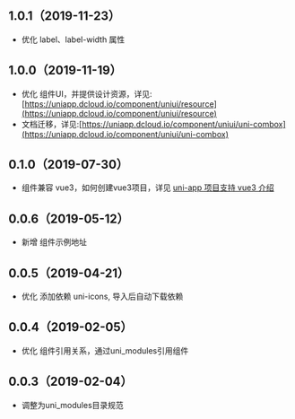 ## 1.0.1（2019-11-23）
- 优化 label、label-width 属性
## 1.0.0（2019-11-19）
- 优化 组件UI，并提供设计资源，详见:[https://uniapp.dcloud.io/component/uniui/resource](https://uniapp.dcloud.io/component/uniui/resource)
- 文档迁移，详见:[https://uniapp.dcloud.io/component/uniui/uni-combox](https://uniapp.dcloud.io/component/uniui/uni-combox)
## 0.1.0（2019-07-30）
- 组件兼容 vue3，如何创建vue3项目，详见 [uni-app 项目支持 vue3 介绍](https://ask.dcloud.net.cn/article/37834)
## 0.0.6（2019-05-12）
- 新增 组件示例地址
## 0.0.5（2019-04-21）
- 优化 添加依赖 uni-icons, 导入后自动下载依赖
## 0.0.4（2019-02-05）
- 优化 组件引用关系，通过uni_modules引用组件
## 0.0.3（2019-02-04）
- 调整为uni_modules目录规范
